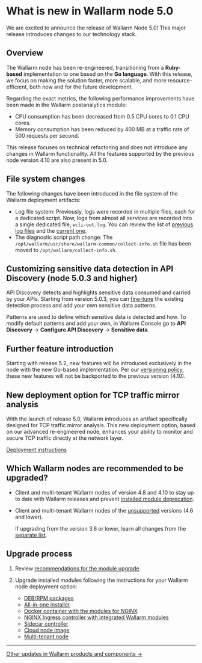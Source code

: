 # What is new in Wallarm node 5.0

We are excited to announce the release of Wallarm Node 5.0! This major release introduces changes to our technology stack.

## Overview

The Wallarm node has been re-engineered, transitioning from a **Ruby-based** implementation to one based on the **Go language**. With this release, we focus on making the solution faster, more scalable, and more resource-efficient, both now and for the future development.

Regarding the exact metrics, the following performance improvements have been made in the Wallarm postanalytics module:

* CPU consumption has been decreased from 0.5 CPU cores to 0.1 CPU cores.
* Memory consumption has been reduced by 400 MB at a traffic rate of 500 requests per second.

This release focuses on technical refactoring and does not introduce any changes in Wallarm functionality. All the features supported by the previous node version 4.10 are also present in 5.0.

## File system changes

The following changes have been introduced in the file system of the Wallarm deployment artifacts:

* Log file system: Previously, logs were recorded in multiple files, each for a dedicated script. Now, logs from almost all services are recorded into a single dedicated file, `wcli-out.log`. You can review the list of [previous log files](/4.10/admin-en/configure-logging/) and the [current one](../admin-en/configure-logging.md).
* The diagnostic script path change: The `/opt/wallarm/usr/share/wallarm-common/collect-info.sh` file has been moved to `/opt/wallarm/collect-info.sh`.

## Customizing sensitive data detection in API Discovery (node 5.0.3 and higher)

API Discovery detects and highlights sensitive data consumed and carried by your APIs. Starting from version 5.0.3, you can [fine-tune](../api-discovery/sensitive-data.md#customizing-sensitive-data-detection#customizing-sensitive-data-detection) the existing detection process and add your own sensitive data patterns.

Patterns are used to define which sensitive data is detected and how. To modify default patterns and add your own, in Wallarm Console go to **API Discovery** → **Configure API Discovery** → **Sensitive data**.

## Further feature introduction

Starting with release 5.2, new features will be introduced exclusively in the node with the new Go-based implementation. Per our [versioning policy](node-artifact-versions.md), these new features will not be backported to the previous version (4.10).

## New deployment option for TCP traffic mirror analysis

With the launch of release 5.0, Wallarm introduces an artifact specifically designed for TCP traffic mirror analysis. This new deployment option, based on our advanced re-engineered node, enhances your ability to monitor and secure TCP traffic directly at the network layer.

[Deployment instructions](../installation/oob/tcp-traffic-mirror/deployment.md)

## Which Wallarm nodes are recommended to be upgraded?

* Client and multi-tenant Wallarm nodes of version 4.8 and 4.10 to stay up to date with Wallarm releases and prevent [installed module deprecation](versioning-policy.md#version-support).
* Client and multi-tenant Wallarm nodes of the [unsupported](versioning-policy.md#version-list) versions (4.6 and lower).

    If upgrading from the version 3.6 or lower, learn all changes from the [separate list](older-versions/what-is-new.md).

## Upgrade process

1. Review [recommendations for the module upgrade](general-recommendations.md).
2. Upgrade installed modules following the instructions for your Wallarm node deployment option:

      * [DEB/RPM packages](nginx-modules.md)
      * [All-in-one installer](all-in-one.md)
      * [Docker container with the modules for NGINX](docker-container.md)
      * [NGINX Ingress controller with integrated Wallarm modules](ingress-controller.md)
      * [Sidecar controller](sidecar-proxy.md)
      * [Cloud node image](cloud-image.md)
      * [Multi-tenant node](multi-tenant.md)

----------

[Other updates in Wallarm products and components →](https://changelog.wallarm.com/)
